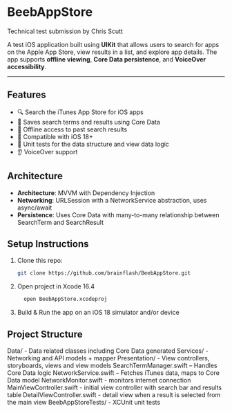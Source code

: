 # BeebAppStore
Technical test submission by Chris Scutt

A test iOS application built using **UIKit** that allows users to search for apps on the Apple App Store, view results in a list, and explore app details. The app supports **offline viewing**, **Core Data persistence**, and **VoiceOver accessibility**.

---

## Features
- 🔍 Search the iTunes App Store for iOS apps
- 🧠 Saves search terms and results using Core Data
- 💾 Offline access to past search results
- 🎯 Compatible with iOS 18+
- 🧪 Unit tests for the data structure and view data logic
- 👂 VoiceOver support

## Architecture
- **Architecture**: MVVM with Dependency Injection
- **Networking**: URLSession with a NetworkService abstraction, uses async/await
- **Persistence**: Uses Core Data with many-to-many relationship between SearchTerm and SearchResult

## Setup Instructions

1. Clone this repo:
   ```bash
   git clone https://github.com/brainflash/BeebAppStore.git

2. Open project in Xcode 16.4
   ```bash
     open BeebAppStore.xcodeproj
   
3. Build & Run the app on an iOS 18 simulator and/or device


## Project Structure
Data/ - Data related classes including Core Data generated
Services/ - Networking and API models + mapper
Presentation/ - View controllers, storyboards, views and view models
SearchTermManager.swift – Handles Core Data logic
NetworkService.swift – Fetches iTunes data, maps to Core Data model
NetworkMonitor.swift - monitors internet connection
MainViewController.swift - initial view controller with search bar and results table
DetailViewController.swift - detail view when a result is selected from the main view
BeebAppStoreTests/ - XCUnit unit tests 
